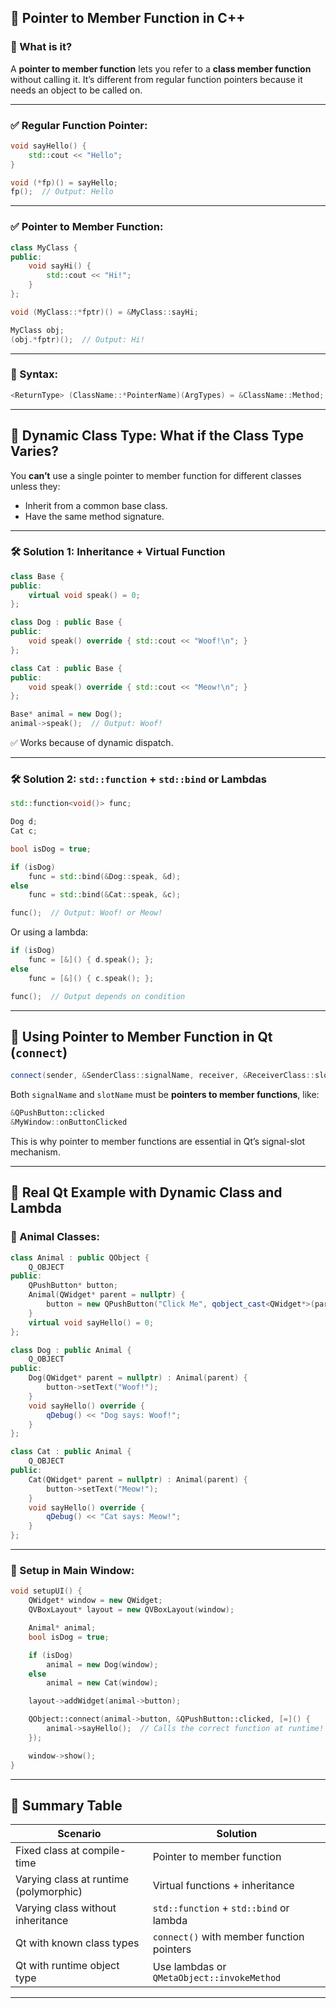## 🌟 Pointer to Member Function in C++

### 🔹 What is it?

A **pointer to member function** lets you refer to a **class member function** without calling it. It’s different from regular function pointers because it needs an object to be called on.

---

### ✅ Regular Function Pointer:

```cpp
void sayHello() {
    std::cout << "Hello";
}

void (*fp)() = sayHello;
fp();  // Output: Hello
```

---

### ✅ Pointer to Member Function:

```cpp
class MyClass {
public:
    void sayHi() {
        std::cout << "Hi!";
    }
};

void (MyClass::*fptr)() = &MyClass::sayHi;

MyClass obj;
(obj.*fptr)();  // Output: Hi!
```

---

### 🧠 Syntax:

```cpp
<ReturnType> (ClassName::*PointerName)(ArgTypes) = &ClassName::Method;
```

---

## 🔁 Dynamic Class Type: What if the Class Type Varies?

You **can’t** use a single pointer to member function for different classes unless they:

* Inherit from a common base class.
* Have the same method signature.

---

### 🛠 Solution 1: Inheritance + Virtual Function

```cpp
class Base {
public:
    virtual void speak() = 0;
};

class Dog : public Base {
public:
    void speak() override { std::cout << "Woof!\n"; }
};

class Cat : public Base {
public:
    void speak() override { std::cout << "Meow!\n"; }
};

Base* animal = new Dog();
animal->speak();  // Output: Woof!
```

✅ Works because of dynamic dispatch.

---

### 🛠 Solution 2: `std::function` + `std::bind` or Lambdas

```cpp
std::function<void()> func;

Dog d;
Cat c;

bool isDog = true;

if (isDog)
    func = std::bind(&Dog::speak, &d);
else
    func = std::bind(&Cat::speak, &c);

func();  // Output: Woof! or Meow!
```

Or using a lambda:

```cpp
if (isDog)
    func = [&]() { d.speak(); };
else
    func = [&]() { c.speak(); };

func();  // Output depends on condition
```

---

## 🔗 Using Pointer to Member Function in Qt (`connect`)

```cpp
connect(sender, &SenderClass::signalName, receiver, &ReceiverClass::slotName);
```

Both `signalName` and `slotName` must be **pointers to member functions**, like:

```cpp
&QPushButton::clicked
&MyWindow::onButtonClicked
```

This is why pointer to member functions are essential in Qt’s signal-slot mechanism.

---

## 🧪 Real Qt Example with Dynamic Class and Lambda

### 🐶 Animal Classes:

```cpp
class Animal : public QObject {
    Q_OBJECT
public:
    QPushButton* button;
    Animal(QWidget* parent = nullptr) {
        button = new QPushButton("Click Me", qobject_cast<QWidget*>(parent));
    }
    virtual void sayHello() = 0;
};

class Dog : public Animal {
    Q_OBJECT
public:
    Dog(QWidget* parent = nullptr) : Animal(parent) {
        button->setText("Woof!");
    }
    void sayHello() override {
        qDebug() << "Dog says: Woof!";
    }
};

class Cat : public Animal {
    Q_OBJECT
public:
    Cat(QWidget* parent = nullptr) : Animal(parent) {
        button->setText("Meow!");
    }
    void sayHello() override {
        qDebug() << "Cat says: Meow!";
    }
};
```

---

### 🧩 Setup in Main Window:

```cpp
void setupUI() {
    QWidget* window = new QWidget;
    QVBoxLayout* layout = new QVBoxLayout(window);

    Animal* animal;
    bool isDog = true;

    if (isDog)
        animal = new Dog(window);
    else
        animal = new Cat(window);

    layout->addWidget(animal->button);

    QObject::connect(animal->button, &QPushButton::clicked, [=]() {
        animal->sayHello();  // Calls the correct function at runtime!
    });

    window->show();
}
```

---

## 🧠 Summary Table

| Scenario                               | Solution                                   |
| -------------------------------------- | ------------------------------------------ |
| Fixed class at compile-time            | Pointer to member function                 |
| Varying class at runtime (polymorphic) | Virtual functions + inheritance            |
| Varying class without inheritance      | `std::function` + `std::bind` or lambda    |
| Qt with known class types              | `connect()` with member function pointers  |
| Qt with runtime object type            | Use lambdas or `QMetaObject::invokeMethod` |

---
